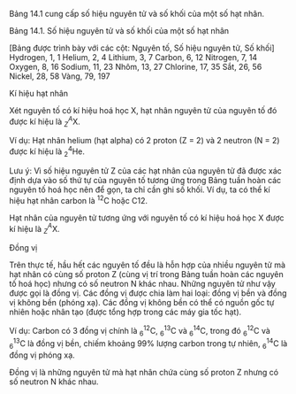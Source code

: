 Bảng 14.1 cung cấp số hiệu nguyên tử và số khối của một số hạt nhân.

Bảng 14.1. Số hiệu nguyên tử và số khối của một số hạt nhân

[Bảng được trình bày với các cột: Nguyên tố, Số hiệu nguyên tử, Số khối]
Hydrogen, 1, 1
Helium, 2, 4
Lithium, 3, 7
Carbon, 6, 12
Nitrogen, 7, 14
Oxygen, 8, 16
Sodium, 11, 23
Nhôm, 13, 27
Chlorine, 17, 35
Sắt, 26, 56
Nickel, 28, 58
Vàng, 79, 197

Kí hiệu hạt nhân

Xét nguyên tố có kí hiệu hoá học X, hạt nhân nguyên tử của nguyên tố đó được kí hiệu là $^A_Z$X.

Ví dụ: Hạt nhân helium (hạt alpha) có 2 proton (Z = 2) và 2 neutron (N = 2) được kí hiệu là $^4_2$He.

Lưu ý: Vì số hiệu nguyên tử Z của các hạt nhân của nguyên tử đã được xác định dựa vào số thứ tự của nguyên tố tương ứng trong Bảng tuần hoàn các nguyên tố hoá học nên để gọn, ta chỉ cần ghi số khối. Ví dụ, ta có thể kí hiệu hạt nhân carbon là $^{12}$C hoặc C12.

Hạt nhân của nguyên tử tương ứng với nguyên tố có kí hiệu hoá học X được kí hiệu là $^A_Z$X.

Đồng vị

Trên thực tế, hầu hết các nguyên tố đều là hỗn hợp của nhiều nguyên tử mà hạt nhân có cùng số proton Z (cùng vị trí trong Bảng tuần hoàn các nguyên tố hoá học) nhưng có số neutron N khác nhau. Những nguyên tử như vậy được gọi là đồng vị. Các đồng vị được chia làm hai loại: đồng vị bền và đồng vị không bền (phóng xạ). Các đồng vị không bền có thể có nguồn gốc tự nhiên hoặc nhân tạo (được tổng hợp trong các máy gia tốc hạt).

Ví dụ: Carbon có 3 đồng vị chính là $^{12}_6$C, $^{13}_6$C và $^{14}_6$C, trong đó $^{12}_6$C và $^{13}_6$C là đồng vị bền, chiếm khoảng 99% lượng carbon trong tự nhiên, $^{14}_6$C là đồng vị phóng xạ.

Đồng vị là những nguyên tử mà hạt nhân chứa cùng số proton Z nhưng có số neutron N khác nhau.